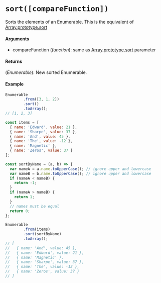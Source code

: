 # `sort([compareFunction])`

Sorts the elements of an Enumerable.
This is the equivalent of [Array.prototype.sort](https://developer.mozilla.org/en-US/docs/Web/JavaScript/Reference/Global_Objects/Array/sort)

#### Arguments

- compareFunction (*function*): same as [Array.prototype.sort](https://developer.mozilla.org/en-US/docs/Web/JavaScript/Reference/Global_Objects/Array/sort) parameter

#### Returns

(*Enumerable*): New sorted Enumerable.

#### Example

```js
Enumerable
        .from([3, 1, 2])
        .sort()
        .toArray();
// [1, 2, 3]

const items = [
  { name: 'Edward', value: 21 },
  { name: 'Sharpe', value: 37 },
  { name: 'And', value: 45 },
  { name: 'The', value: -12 },
  { name: 'Magnetic' },
  { name: 'Zeros', value: 37 }
];

const sortByName = (a, b) => {
  var nameA = a.name.toUpperCase(); // ignore upper and lowercase
  var nameB = b.name.toUpperCase(); // ignore upper and lowercase
  if (nameA < nameB) {
    return -1;
  }
  if (nameA > nameB) {
    return 1;
  }
  // names must be equal
  return 0;
};

Enumerable
        .from(items)
        .sort(sortByName)
        .toArray();
// [
//   { name: 'And', value: 45 },
//   { name: 'Edward', value: 21 },
//   { name: 'Magnetic' },
//   { name: 'Sharpe', value: 37 },
//   { name: 'The', value: -12 },
//   { name: 'Zeros', value: 37 }
// ]
```
